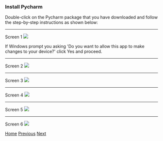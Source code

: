 ### Install Pycharm

Double-click on the Pycharm package that you have downloaded and follow the step-by-step instructions as shown below:

---
Screen 1
![](https://ddtrades.github.io/autotrade/img/p-1.jpg)

If Windows prompt you asking 'Do you want to allow this app to make changes to your device?' click Yes and proceed.

---
Screen 2
![](https://ddtrades.github.io/autotrade/img/p-2.jpg)

---
Screen 3
![](https://ddtrades.github.io/autotrade/img/p-3.jpg)

---
Screen 4
![](https://ddtrades.github.io/autotrade/img/p-4.jpg)

---
Screen 5
![](https://ddtrades.github.io/autotrade/img/p-5.jpg)

---
Screen 6
![](https://ddtrades.github.io/autotrade/img/p-6.jpg)


[Home](https://ddtrades.github.io/autotrade/) [Previous](https://ddtrades.github.io/autotrade/config_anaconda) [Next](https://ddtrades.github.io/autotrade/config_pycharm)